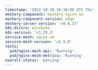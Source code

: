 ```yaml
---
timestamp: '2022-10-20 16:38:06 UTC Thu'
meshery-component: meshery-nginx-sm
meshery-component-version: edge
meshery-server-version: 'v0.6.17'
k8s-distro: minikube
k8s-version: 'v1.25.3'
service-mesh: nginx-sm
service-mesh-version: 'v1.5.0'
tests:
  pod/nginx-mesh-api: 'Running'
  pod/nginx-mesh-metrics: 'Running'
overall-status: 'passing'
---
```

